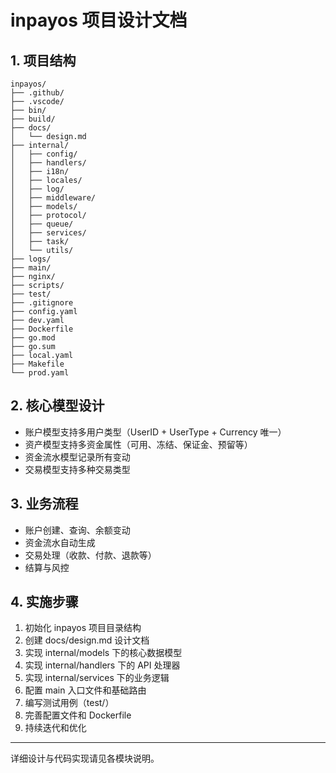 # inpayos 项目设计文档

## 1. 项目结构

```
inpayos/
├── .github/
├── .vscode/
├── bin/
├── build/
├── docs/
│   └── design.md
├── internal/
│   ├── config/
│   ├── handlers/
│   ├── i18n/
│   ├── locales/
│   ├── log/
│   ├── middleware/
│   ├── models/
│   ├── protocol/
│   ├── queue/
│   ├── services/
│   ├── task/
│   └── utils/
├── logs/
├── main/
├── nginx/
├── scripts/
├── test/
├── .gitignore
├── config.yaml
├── dev.yaml
├── Dockerfile
├── go.mod
├── go.sum
├── local.yaml
├── Makefile
└── prod.yaml
```

## 2. 核心模型设计

- 账户模型支持多用户类型（UserID + UserType + Currency 唯一）
- 资产模型支持多资金属性（可用、冻结、保证金、预留等）
- 资金流水模型记录所有变动
- 交易模型支持多种交易类型

## 3. 业务流程

- 账户创建、查询、余额变动
- 资金流水自动生成
- 交易处理（收款、付款、退款等）
- 结算与风控

## 4. 实施步骤

1. 初始化 inpayos 项目目录结构
2. 创建 docs/design.md 设计文档
3. 实现 internal/models 下的核心数据模型
4. 实现 internal/handlers 下的 API 处理器
5. 实现 internal/services 下的业务逻辑
6. 配置 main 入口文件和基础路由
7. 编写测试用例（test/）
8. 完善配置文件和 Dockerfile
9. 持续迭代和优化

---

详细设计与代码实现请见各模块说明。